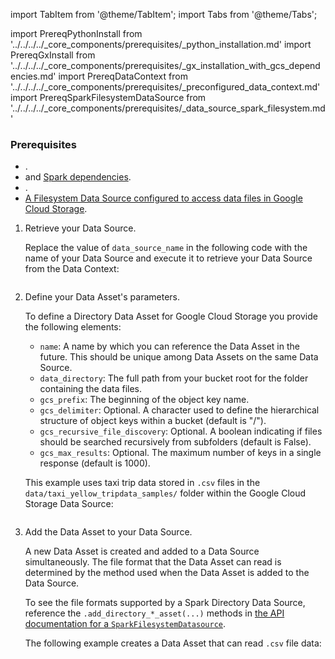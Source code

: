 import TabItem from '@theme/TabItem';
import Tabs from '@theme/Tabs';

import PrereqPythonInstall from '../../../../_core_components/prerequisites/_python_installation.md'
import PrereqGxInstall from '../../../../_core_components/prerequisites/_gx_installation_with_gcs_dependencies.md'
import PrereqDataContext from '../../../../_core_components/prerequisites/_preconfigured_data_context.md'
import PrereqSparkFilesystemDataSource from '../../../../_core_components/prerequisites/_data_source_spark_filesystem.md'

### Prerequisites
- <PrereqPythonInstall/>.
- <PrereqGxInstall/> and [Spark dependencies](/core/set_up_a_gx_environment/install_additional_dependencies.md?dependencies=spark).
- <PrereqDataContext/>.
- [A Filesystem Data Source configured to access data files in Google Cloud Storage](/core/connect_to_data/filesystem_data/filesystem_data.md?data_source_type=spark&environment=gcs#create-a-data-source).

<Tabs>

<TabItem value="procedure" label="Procedure">

1. Retrieve your Data Source.

   Replace the value of `data_source_name` in the following code with the name of your Data Source and execute it to retrieve your Data Source from the Data Context:

   ```python title="Python" name="docs/docusaurus/docs/core/connect_to_data/filesystem_data/_create_a_data_asset/_gcs/_directory_asset.py - retrieve Data Source"
   ```

2. Define your Data Asset's parameters.

   To define a Directory Data Asset for Google Cloud Storage you provide the following elements:

   - `name`: A name by which you can reference the Data Asset in the future.  This should be unique among Data Assets on the same Data Source.
   - `data_directory`: The full path from your bucket root for the folder containing the data files.
   - `gcs_prefix`: The beginning of the object key name.
   - `gcs_delimiter`: Optional. A character used to define the hierarchical structure of object keys within a bucket (default is "/").
   - `gcs_recursive_file_discovery`: Optional. A boolean indicating if files should be searched recursively from subfolders (default is False).
   - `gcs_max_results`: Optional. The maximum number of keys in a single response (default is 1000).

   This example uses taxi trip data stored in `.csv` files in the `data/taxi_yellow_tripdata_samples/` folder within the Google Cloud Storage Data Source:

   ```python title="Python" name="docs/docusaurus/docs/core/connect_to_data/filesystem_data/_create_a_data_asset/_gcs/_directory_asset.py - define Data Asset parameters"
   ```

3. Add the Data Asset to your Data Source.

   A new Data Asset is created and added to a Data Source simultaneously.  The file format that the Data Asset can read is determined by the method used when the Data Asset is added to the Data Source.

   To see the file formats supported by a Spark Directory Data Source, reference the `.add_directory_*_asset(...)` methods in [the API documentation for a `SparkFilesystemDatasource`](/reference/api/datasource/fluent/SparkFilesystemDatasource_class.mdx).
   
   The following example creates a Data Asset that can read `.csv` file data:

   ```python title="Python" name="docs/docusaurus/docs/core/connect_to_data/filesystem_data/_create_a_data_asset/_gcs/_directory_asset.py - add Data Asset"
   ```

</TabItem>

<TabItem value="sample_code" label="Sample code">

   ```python title="Python" name="docs/docusaurus/docs/core/connect_to_data/filesystem_data/_create_a_data_asset/_gcs/_directory_asset.py - full example"
   ```

</TabItem>

</Tabs>